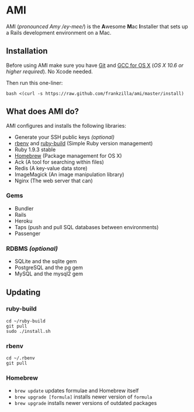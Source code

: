 # AMI

AMI (_pronounced Amy /ey-mee/_) is the **A**wesome **M**ac **I**nstaller that sets up a Rails development environment on a Mac.

## Installation

Before using AMI make sure you have [Git](http://git-scm.com/) and [GCC for OS X](https://github.com/kennethreitz/osx-gcc-installer) (_OS X 10.6 or higher required_). No Xcode needed.

Then run this one-liner:

    bash <(curl -s https://raw.github.com/frankzilla/ami/master/install)

## What does AMI do?

AMI configures and installs the following libraries:

* Generate your SSH public keys _(optional)_
* [rbenv](https://github.com/sstephenson/rbenv) and [ruby-build](https://github.com/sstephenson/ruby-build) (Simple Ruby version management)
* Ruby 1.9.3 stable
* [Homebrew](https://github.com/mxcl/homebrew) (Package management for OS X)
* Ack (A tool for searching within files)
* Redis (A key-value data store)
* ImageMagick (An image manipulation library)
* Nginx (The web server that can)

### Gems

* Bundler
* Rails
* Heroku
* Taps (push and pull SQL databases between environments)
* Passenger

### RDBMS _(optional)_

* SQLite and the sqlite gem
* PostgreSQL and the pg gem
* MySQL and the mysql2 gem

## Updating

### ruby-build

    cd ~/ruby-build
    git pull
    sudo ./install.sh

### rbenv

    cd ~/.rbenv
    git pull

### Homebrew

* `brew update` updates formulae and Homebrew itself
* `brew upgrade [formula]` installs newer version of `formula`
* `brew upgrade` installs newer versions of outdated packages